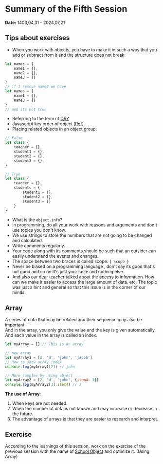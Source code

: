 # Summary of the Fifth Session
**Date:** 1403,04,31 - 2024,07,21

## Tips about exercises
- When you work with objects, you have to make it in such a way that you add or subtract from it and the structure does not break:
```js
let names = {
    name1 = {},
    name2 = {},
    name3 = {}
}
// if I remove name2 we have
let names = {
    name1 = {},
    name3 = {}
}
// and its not true
```
- Referring to the term of [DRY](https://en.wikipedia.org/wiki/Don%27t_repeat_yourself)
- Javascript key order of object [[Ref](https://stackoverflow.com/questions/5525795/does-javascript-guarantee-object-property-order)].
- Placing related objects in an object group:
```js
// False
let class {
    teacher = {},
    student1 = {},
    student2 = {},
    student3 = {},
}

// True
let class {
    teacher = {},
    students = {
        student1 = {},
        student2 = {},
        student3 = {}
    }
}
```
- What is the `object.info`?
- In programming, do all your work with reasons and arguments and don't use topics you don't know.
- We use strings to store the numbers that are not going to be changed and calculated.
- Write comments regularly.
- Your code along with its comments should be such that an outsider can easily understand the events and changes.
- The space between two braces is called scope. `{ scope }`
- Never be biased on a programming language , don't say its good that's not good and so on It's just your taste and nothing else.
- And also our dear teacher talked about the access to information.
How can we make it easier to access the large amount of data, etc. The topic was just a hint and general so that this issue is in the corner of our minds.

## Array
A series of data that may be related and their sequence may also be important.<br>
And in the array, you only give the value and the key is given automatically. And each value in the array is called an index.
```js
let myArray = [] // This is an array

// new array
let myArray1 = [2, 'd', 'john', 'jacob']
// How to show array index
console.log(myArray1[2]) // john

// More complex by using object
let myArray2 = [2, 'd', 'john', {item4: 3}]
console.log(myArray2[3].item4) // 3
```

**The use of Array**:
1. When keys are not needed.
2. When the number of data is not known and may increase or decrease in the future.
3. The advantage of arrays is that they are easier to research and interpret.

## Exercise
According to the learnings of this session, work on the exercise of the previous session with the name of [School Object](https://github.com/amirhossein-github/teacher-khateri/blob/main/courses/course-1/session-4/exercise/README.md) and optimize it. (Using Array)
